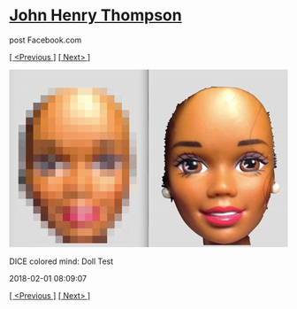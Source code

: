 # [John Henry Thompson](../README.md)
post Facebook.com

[[ <Previous ]](2018-02-01-1.md) [[ Next> ]](2018-01-16-1.md)

[![](../media/2018-02-01/Timeline-Photos-DICE-colored-mind-Doll-Test.jpg)](../README.md)

DICE colored mind: Doll Test

2018-02-01 08:09:07

[[ <Previous ]](2018-02-01-1.md) [[ Next> ]](2018-01-16-1.md)